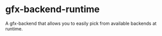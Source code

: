 # gfx-backend-runtime
A gfx-backend that allows you to easily pick from available backends at runtime.
